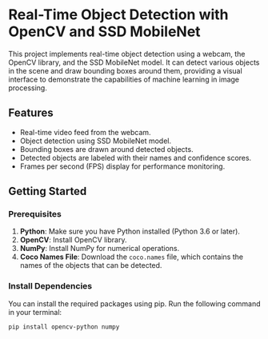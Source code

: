 # Real-Time Object Detection with OpenCV and SSD MobileNet

This project implements real-time object detection using a webcam, the OpenCV library, and the SSD MobileNet model. It can detect various objects in the scene and draw bounding boxes around them, providing a visual interface to demonstrate the capabilities of machine learning in image processing.

## Features

- Real-time video feed from the webcam.
- Object detection using SSD MobileNet model.
- Bounding boxes are drawn around detected objects.
- Detected objects are labeled with their names and confidence scores.
- Frames per second (FPS) display for performance monitoring.

## Getting Started

### Prerequisites

1. **Python**: Make sure you have Python installed (Python 3.6 or later).
2. **OpenCV**: Install OpenCV library.
3. **NumPy**: Install NumPy for numerical operations.
4. **Coco Names File**: Download the `coco.names` file, which contains the names of the objects that can be detected.

### Install Dependencies

You can install the required packages using pip. Run the following command in your terminal:

```bash
pip install opencv-python numpy
